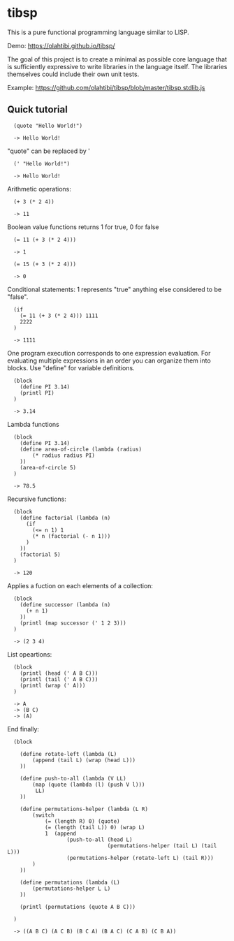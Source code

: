 # tibsp
This is a pure functional programming language similar to LISP.

Demo: https://olahtibi.github.io/tibsp/

The goal of this project is to create a minimal as possible core language that is sufficiently expressive to write libraries in the language itself. The libraries themselves could include their own unit tests.

Example: https://github.com/olahtibi/tibsp/blob/master/tibsp.stdlib.js

## Quick tutorial

```
  (quote "Hello World!")
  
  -> Hello World!
```
"quote" can be replaced by '
```
  (' "Hello World!")
  
  -> Hello World!
```
Arithmetic operations:
```
  (+ 3 (* 2 4))
  
  -> 11
```
Boolean value functions returns 1 for true, 0 for false
```
  (= 11 (+ 3 (* 2 4)))
  
  -> 1
```
```
  (= 15 (+ 3 (* 2 4)))
  
  -> 0
```
Conditional statements: 1 represents "true" anything else considered to be "false".
```
  (if 
    (= 11 (+ 3 (* 2 4))) 1111
    2222
  )
  
  -> 1111
```
One program execution corresponds to one expression evaluation. For evaluating multiple expressions in an order you can organize them into blocks.
Use "define" for variable definitions.
```
  (block
    (define PI 3.14)
    (printl PI)
  )
  
  -> 3.14
```
Lambda functions
```
  (block
    (define PI 3.14)
    (define area-of-circle (lambda (radius)
        (* radius radius PI)
    ))
    (area-of-circle 5)
  )
  
  -> 78.5
```
Recursive functions:
```
  (block
    (define factorial (lambda (n) 
      (if 
        (<= n 1) 1 
        (* n (factorial (- n 1)))
      )
    ))
    (factorial 5)
  )
  
  -> 120
```
Applies a fuction on each elements of a collection:
```
  (block
    (define successor (lambda (n)
      (+ n 1)
    ))
    (printl (map successor (' 1 2 3)))
  )
  
  -> (2 3 4)
```
List opeartions:
```
  (block
    (printl (head (' A B C)))
    (printl (tail (' A B C)))
    (printl (wrap (' A)))
  )
  
  -> A
  -> (B C)
  -> (A)
```
End finally:
```
  (block

    (define rotate-left (lambda (L)
        (append (tail L) (wrap (head L)))
    ))

    (define push-to-all (lambda (V LL)
        (map (quote (lambda (l) (push V l)))
         LL)
    ))

    (define permutations-helper (lambda (L R)
        (switch
            (= (length R) 0) (quote)
            (= (length (tail L)) 0) (wrap L)
            1  (append
                   (push-to-all (head L)
                                (permutations-helper (tail L) (tail L)))
                   (permutations-helper (rotate-left L) (tail R)))
        )
    ))

    (define permutations (lambda (L)
        (permutations-helper L L)
    ))

    (printl (permutations (quote A B C)))

  )
  
  -> ((A B C) (A C B) (B C A) (B A C) (C A B) (C B A))
```

